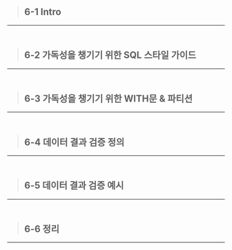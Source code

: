 > ## 6-1 Intro
---

### 

```

```

> ## 6-2 가독성을 챙기기 위한 SQL 스타일 가이드
---

### 

```

```

> ## 6-3 가독성을 챙기기 위한 WITH문 & 파티션
---

### 

```

```

> ## 6-4 데이터 결과 검증 정의
---

### 

```

```

> ## 6-5 데이터 결과 검증 예시
---

### 

```

```

> ## 6-6 정리
---

### 

```

```
